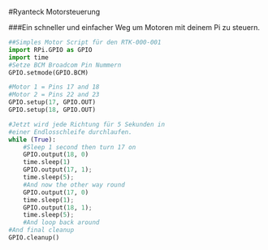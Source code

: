 <!--
---
name: Ryanteck Motorsteuerung
class: board
type: alle
formfactor: Andere
manufacturer: Ryanteck
image: 'image.png'
url: http://www.ryanteck.uk/store/ryanteck-rpi-motor-controller-board
buy: http://www.ryanteck.uk/store/ryanteck-rpi-motor-controller-board
description: A budget motor controller with quick start guides.
pincount: 26
pin:
  '11':
    name: Motor 1 A
    direction: output
    active: high
  '12':
    name: Motor 1 B
    direction: output
    active: high
  '15':
    name: Motor 2 A
    direction: output
    active: high
  '16':
    name: Motor 2 B
    direction: output
    active: high
-->
#Ryanteck Motorsteuerung

###Ein schneller und einfacher Weg um Motoren mit deinem Pi zu steuern.

```python
##Simples Motor Script für den RTK-000-001
import RPi.GPIO as GPIO
import time
#Setze BCM Broadcom Pin Nummern
GPIO.setmode(GPIO.BCM)

#Motor 1 = Pins 17 and 18
#Motor 2 = Pins 22 and 23
GPIO.setup(17, GPIO.OUT)
GPIO.setup(18, GPIO.OUT)

#Jetzt wird jede Richtung für 5 Sekunden in 
#einer Endlosschleife durchlaufen.
while (True):
	#Sleep 1 second then turn 17 on
	GPIO.output(18, 0)
	time.sleep(1)
	GPIO.output(17, 1);
	time.sleep(5);
	#And now the other way round
	GPIO.output(17, 0)
	time.sleep(1);
	GPIO.output(18, 1);
	time.sleep(5);
	#And loop back around
#And final cleanup
GPIO.cleanup()
```
